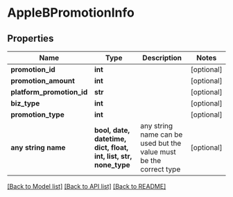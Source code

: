 # AppleBPromotionInfo


## Properties
Name | Type | Description | Notes
------------ | ------------- | ------------- | -------------
**promotion_id** | **int** |  | [optional] 
**promotion_amount** | **int** |  | [optional] 
**platform_promotion_id** | **str** |  | [optional] 
**biz_type** | **int** |  | [optional] 
**promotion_type** | **int** |  | [optional] 
**any string name** | **bool, date, datetime, dict, float, int, list, str, none_type** | any string name can be used but the value must be the correct type | [optional]

[[Back to Model list]](../README.md#documentation-for-models) [[Back to API list]](../README.md#documentation-for-api-endpoints) [[Back to README]](../README.md)


